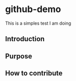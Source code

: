 # github-demo

This is a simples test I am doing

## Introduction

## Purpose

## How to contribute
